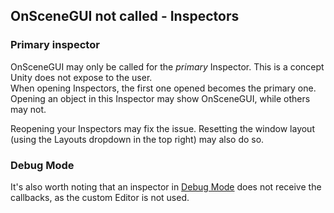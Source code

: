 ## OnSceneGUI not called - Inspectors

### Primary inspector
OnSceneGUI may only be called for the *primary* Inspector. This is a concept Unity does not expose to the user.  
When opening Inspectors, the first one opened becomes the primary one. Opening an object in this Inspector may show OnSceneGUI, while others may not.  

Reopening your Inspectors may fix the issue. Resetting the window layout (using the Layouts dropdown in the top right) may also do so.  

### Debug Mode
It's also worth noting that an inspector in [Debug Mode](https://docs.unity3d.com/Manual/InspectorOptions.html) does not receive the callbacks, as the custom Editor is not used.  

